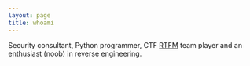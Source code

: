 ```yaml
---
layout: page
title: whoami
---
```

Security consultant, Python programmer, CTF <a href="https://rtfm-ctf.org" target="_blank">RTFM</a> team player and an enthusiast (noob) in reverse engineering.
